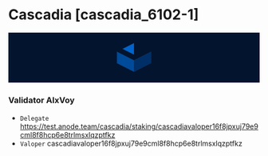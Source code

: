 # Cascadia [cascadia_6102-1]
![Cascadia Guide](https://github.com/Voynitskiy/Voynitskiy/blob/main/testnet/Cascadia/Cascadia.png)
### Validator AlxVoy
* `Delegate` https://test.anode.team/cascadia/staking/cascadiavaloper16f8jpxuj79e9cml8f8hcp6e8trlmsxlqzptfkz
* `Valoper` cascadiavaloper16f8jpxuj79e9cml8f8hcp6e8trlmsxlqzptfkz
